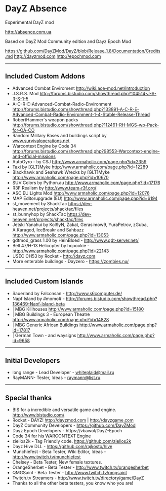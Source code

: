 **DayZ Absence**
================

Experimental DayZ mod 

http://absence.com.ua

Based on DayZ Mod Community edition and Dayz Epoch Mod

https://github.com/DayZMod/DayZ/blob/Release_1.8/Documentation/Credits.md
http://dayzmod.com 
http://epochmod.com

--------------------------
Included Custom Addons
--------------------------
* Advanced Combat Enviroment http://wiki.ace-mod.net/Introduction
* J.S.R.S. Mod http://forums.bistudio.com/showthread.php?104514-J-S-R-S-1-5
* A-C-R-E-Advanced-Combat-Radio-Environment http://forums.bistudio.com/showthread.php?133891-A-C-R-E-Advanced-Combat-Radio-Environment-1-4-Stable-Release-Thread
* RobertHammer's  weapon packs http://forums.bistudio.com/showthread.php?112491-RH-MGS-wp-Pack-for-OA-CO
* Random Military Bases and buildings script by www.survivaloperations.net
* Warcontext Engine by Code 34 http://forums.bistudio.com/showthread.php?98553-Warcontext-engine-and-official-missions
* AutoGyro - by CSJ http://www.armaholic.com/page.php?id=2359
* Taxi by [GLT]Myke http://www.armaholic.com/page.php?id=12289
* Blackhawk and Seahawk Wrecks by [GLT]Myke http://www.armaholic.com/page.php?id=10670
* SUV Colors by Python.au http://www.armaholic.com/page.php?id=17176
* R3F Realism by http://www.team-r3f.org/
* ASC EU Lights Mod http://www.armaholic.com/page.php?id=12076
* MAP Editorupgrade (EU) http://www.armaholic.com/page.php?id=6194
* st_movement by ShackTac https://dev-heaven.net/projects/shacktac/files
* st_bunnyhop by ShackTac https://dev-heaven.net/projects/shacktac/files
* Jetski Yanahui by Kol9yN, Zakat, Gerasimow9, YuraPetrov, zGuba, A.Karagod, IceBreakr and Sahbazz http://www.armaholic.com/page.php?id=13053
* gdtmod_grass 1.00 by HeinBloed - http://www.gdt-server.net/
* Bell 47/H-13 Helicopter by hcpookie - http://www.armaholic.com/page.php?id=22143
* USEC CH53 by Rocket - http://dayz.com
* More enterable buildings - Dayzero - https://zombies.nu/

--------------------------
Included Custom Islands
--------------------------
* Sauerland by Falconsan - http://www.s6computer.de/
* Napf Island by #momo# - http://forums.bistudio.com/showthread.php?136469-Napf-Island-beta
* | MBG Killhouses http://www.armaholic.com/page.php?id=15180
* | MBG Buildings 3 - European Theatre http://www.armaholic.com/page.php?id=14828
* | MBG Generic African Buildings http://www.armaholic.com/page.php?id=17817
* | German Town - and waysigns http://www.armaholic.com/page.php?id=9658

--------------------------
Initial Developers
--------------------------
* long range - Lead Developer - whiteplaid@mail.ru
* RayMANN- Tester, Ideas - raymann@list.ru



--------------------------
Special thanks
--------------------------
* BIS for a incredible and versatile game and engine. http://www.bistudio.com/
* Rocket - DAYZ! http://dayzmod.com | http://dayzgame.com 
* DayZ Community Developers - https://github.com/DayZMod
* Dayz Epoch Developers - https://vbawol/DayZ-Epoch
* Code 34 for his WARCONTEXT Engine
* ziellos2k - Tag Friendly code. https://github.com/ziellos2k
* Dayz Hive DLL - https://github.com/rajkosto/hive
* Munchiefest - Beta Tester, Wiki Editor, Ideas - http://www.twitch.tv/munchiefest
* Chelsey - Beta Tester, New female textures.
* OrangeSherbet - Beta Tester - http://www.twitch.tv/orangesherbet
* QMGSaint - Beta Tester - http://www.twitch.tv/qmgsaint
* Twitch.tv Streamers - http://www.twitch.tv/directory/game/DayZ
* Thanks to all the other beta testers, you know who you are!
